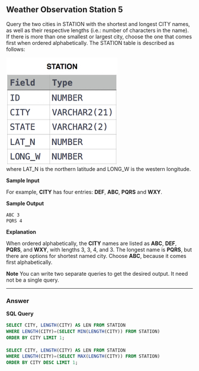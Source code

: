 ## Weather Observation Station 5
Query the two cities in STATION with the shortest and longest CITY names, as well as their respective lengths (i.e.: number of characters in the name). If there is more than one smallest or largest city, choose the one that comes first when ordered alphabetically.
The STATION table is described as follows:

![Alt text](../Image/Weather_Observation_Station_1.png)
<br/>
where LAT_N is the northern latitude and LONG_W is the western longitude.

**Sample Input**

For example, **CITY** has four entries: **DEF**, **ABC**, **PQRS** and **WXY**.

**Sample Output**

```
ABC 3
PQRS 4
```


**Explanation**

When ordered alphabetically, the **CITY** names are listed as **ABC**, **DEF**, **PQRS**, and **WXY**, with lengths 3, 3, 4, and 3. The longest name is **PQRS**, but there are  options for shortest named city. Choose **ABC**, because it comes first alphabetically.

**Note**
You can write two separate queries to get the desired output. It need not be a single query.

****

### Answer

**SQL Query**

```sql
SELECT CITY, LENGTH(CITY) AS LEN FROM STATION 
WHERE LENGTH(CITY)=(SELECT MIN(LENGTH(CITY)) FROM STATION)
ORDER BY CITY LIMIT 1;

SELECT CITY, LENGTH(CITY) AS LEN FROM STATION 
WHERE LENGTH(CITY)=(SELECT MAX(LENGTH(CITY)) FROM STATION)
ORDER BY CITY DESC LIMIT 1;
```
